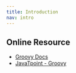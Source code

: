 ```yaml
---
title: Introduction
nav: intro
---
```



## Online Resource

* [Groovy Docs](http://docs.groovy-lang.org/docs/groovy-4.0.8/html/documentation/#_introduction)
* [JavaTpoint - Groovy](https://www.javatpoint.com/groovy)